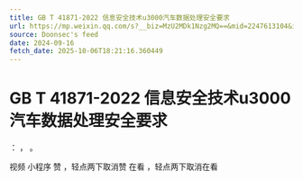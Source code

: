 ```yaml
---
title: GB T 41871-2022 信息安全技术u3000汽车数据处理安全要求
url: https://mp.weixin.qq.com/s?__biz=MzU2MDk1Nzg2MQ==&mid=2247613104&idx=3&sn=9e5371c8358068a6dbc77c354dd73d9b
source: Doonsec's feed
date: 2024-09-16
fetch_date: 2025-10-06T18:21:16.360449
---
```


# GB T 41871-2022 信息安全技术u3000汽车数据处理安全要求

：
，
。

视频
小程序
赞
，轻点两下取消赞
在看
，轻点两下取消在看